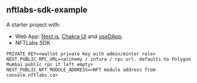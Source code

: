 ## nftlabs-sdk-example

A starter project with:
* Web App: [Next.js](https://nextjs.org/), [Chakra UI](https://chakra-ui.com/) and [useDApp](https://github.com/EthWorks/useDApp).
* NFTLabs SDK


```
PRIVATE_KEY=<wallet private key with admin/minter role>
NEXT_PUBLIC_RPC_URL=<alchemy / infura / rpc url. defaults to Polygon Mumbai public rpc if left empty>
NEXT_PUBLIC_NFT_MODULE_ADDRESS=<NFT module address from console.nftlabs.co>
```
